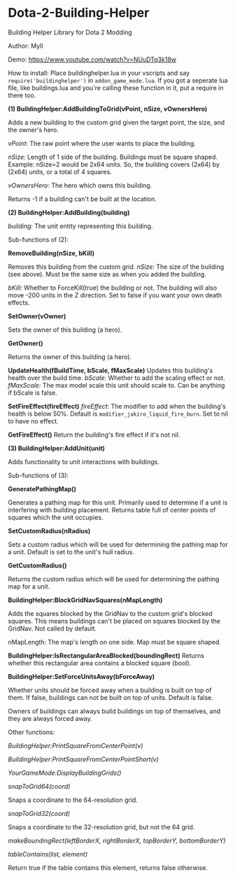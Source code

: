 Dota-2-Building-Helper
======================

Building Helper Library for Dota 2 Modding

Author: Myll

Demo: https://www.youtube.com/watch?v=NUuDTq3k18w

How to install: Place buildinghelper.lua in your vscripts and say `require('buildinghelper')` in `addon_game_mode.lua`. If you got a seperate lua file, like buildings.lua and you're calling these function in it, put a require in there too.

**(1) BuildingHelper:AddBuildingToGrid(vPoint, nSize, vOwnersHero)**

Adds a new building to the custom grid given the target point, the size, and the owner's hero.

*vPoint*: The raw point where the user wants to place the building.

*nSize:* Length of 1 side of the building. Buildings must be square shaped. Example: nSize=2 would be 2x64 units. So, the building covers (2x64) by (2x64) units, or a total of 4 squares.

*vOwnersHero:* The hero which owns this building.

Returns -1 if a building can't be built at the location.

**(2) BuildingHelper:AddBuilding(building)**

*building:* The unit entity representing this building.

Sub-functions of (2):

**RemoveBuilding(nSize, bKill)**

Removes this building from the custom grid.
*nSize:* The size of the building (see above). Must be the same size as when you added the building.

*bKill:* Whether to ForceKill(true) the building or not. The building will also move -200 units in the Z direction. Set to false if you want your own death effects.

**SetOwner(vOwner)**

Sets the owner of this building (a hero).

**GetOwner()**

Returns the owner of this building (a hero).

**UpdateHealth(fBuildTime, bScale, fMaxScale)**
Updates this building's health over the build time.
*bScale:* Whether to add the scaling effect or not.
*fMaxScale:* The max model scale this unit should scale to. Can be anything if bScale is false.

**SetFireEffect(fireEffect)**
*fireEffect:* The modifier to add when the building's health is below 50%. Default is `modifier_jakiro_liquid_fire_burn`. Set to nil to have no effect.


**GetFireEffect()**
Return the building's fire effect if it's not nil.

**(3) BuildingHelper:AddUnit(unit)**

Adds functionality to unit interactions with buildings.

Sub-functions of (3):

**GeneratePathingMap()**

Generates a pathing map for this unit. Primarily used to determine if a unit is interfering with building placement. Returns table full of center points of squares which the unit occupies.

**SetCustomRadius(nRadius)**

Sets a custom radius which will be used for determining the pathing map for a unit. Default is set to the unit's hull radius.

**GetCustomRadius()**

Returns the custom radius which will be used for determining the pathing map for a unit.

**BuildingHelper:BlockGridNavSquares(nMapLength)**

Adds the squares blocked by the GridNav to the custom grid's blocked squares. This means buildings can't be placed on squares blocked by the GridNav. Not called by default.

nMapLength: The map's length on one side. Map must be square shaped.

**BuildingHelper:IsRectangularAreaBlocked(boundingRect)**
Returns whether this rectangular area contains a blocked square (bool).

**BuildingHelper:SetForceUnitsAway(bForceAway)**

Whether units should be forced away when a building is built on top of them. If false, buildings can not be built on top of units. Default is false.

Owners of buildings can always build buildings on top of themselves, and they are always forced away.

Other functions:

*BuildingHelper:PrintSquareFromCenterPoint(v)*

*BuildingHelper:PrintSquareFromCenterPointShort(v)*

*YourGameMode:DisplayBuildingGrids()*

*snapToGrid64(coord)*

Snaps a coordinate to the 64-resolution grid.

*snapToGrid32(coord)*

Snaps a coordinate to the 32-resolution grid, but not the 64 grid.

*makeBoundingRect(leftBorderX, rightBorderX, topBorderY, bottomBorderY)*

*tableContains(list, element)*

Return true if the table contains this element, returns false otherwise.
